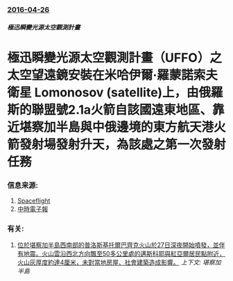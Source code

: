 ### [2016-04-26](/news/2016/04/26/index.md)

##### 極迅瞬變光源太空觀測計畫
# 極迅瞬變光源太空觀測計畫（UFFO）之太空望遠鏡安裝在米哈伊爾·羅蒙諾索夫衛星 Lomonosov (satellite)上，由俄羅斯的聯盟號2.1a火箭自該國遠東地區、靠近堪察加半島與中俄邊境的東方航天港火箭發射場發射升天，為該處之第一次發射任務 




### 信息来源:

1. [Spaceflight](http://www.spaceflightinsider.com/organizations/roscosmos/russian-vostochny-spaceport-debut-launch-soyuz-2-1a-rocket/)
2. [中時電子報](http://www.chinatimes.com/realtimenews/20160428003468-260412)

### 有关:

1. [位於堪察加半島西南部的普洛斯基托爾巴齊克火山於27日深夜開始噴發，並伴有地震。火山雲沿西北方向飄至50多公里處的邁斯科耶與紅亞爾居民點附近，火山灰厚度約達4厘米，未對當地房屋、社會建築造成影響。](/news/2012/11/27/位於堪察加半島西南部的普洛斯基托爾巴齊克火山於27日深夜開始噴發-並伴有地震-火山雲沿西北方向飄至50多公里處的邁斯科耶.md) _上下文: 堪察加半島_
